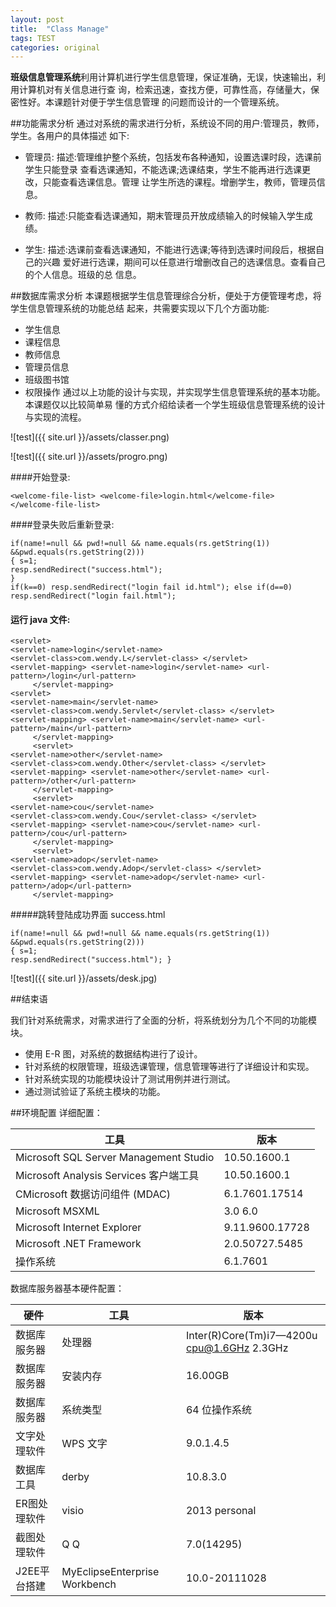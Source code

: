 ```yaml
---
layout: post
title:  "Class Manage" 
tags: TEST
categories: original
---
```


**班级信息管理系统**利用计算机进行学生信息管理，保证准确，无误，快速输出，利用计算机对有关信息进行查 询，检索迅速，查找方便，可靠性高，存储量大，保密性好。本课题针对便于学生信息管理 的问题而设计的一个管理系统。

##功能需求分析
通过对系统的需求进行分析，系统设不同的用户:管理员，教师，学生。各用户的具体描述 如下:

* 管理员:描述:管理维护整个系统，包括发布各种通知，设置选课时段，选课前学生只能登录 查看选课通知，不能选课;选课结束，学生不能再进行选课更改，只能查看选课信息。管理 让学生所选的课程。增删学生，教师，管理员信息。
* 教师:描述:只能查看选课通知，期末管理员开放成绩输入的时候输入学生成绩。

* 学生:描述:选课前查看选课通知，不能进行选课;等待到选课时间段后，根据自己的兴趣 爱好进行选课，期间可以任意进行增删改自己的选课信息。查看自己的个人信息。班级的总 信息。

##数据库需求分析
本课题根据学生信息管理综合分析，便处于方便管理考虑，将学生信息管理系统的功能总结 起来，共需要实现以下几个方面功能:

* 学生信息* 课程信息* 教师信息 
* 管理员信息 
* 班级图书馆 
* 权限操作通过以上功能的设计与实现，并实现学生信息管理系统的基本功能。本课题仅以比较简单易 懂的方式介绍给读者一个学生班级信息管理系统的设计与实现的流程。

![test]({{ site.url }}/assets/classer.png)

![test]({{ site.url }}/assets/progro.png) 

####开始登录:
```<welcome-file-list> <welcome-file>login.html</welcome-file></welcome-file-list>
```####登录失败后重新登录:
```if(name!=null && pwd!=null && name.equals(rs.getString(1)) &&pwd.equals(rs.getString(2))){ s=1;resp.sendRedirect("success.html");}if(k==0) resp.sendRedirect("login fail id.html"); else if(d==0) resp.sendRedirect("login fail.html");```
   
#### 运行 java 文件:

 ```<servlet><servlet-name>login</servlet-name><servlet-class>com.wendy.L</servlet-class> </servlet><servlet-mapping> <servlet-name>login</servlet-name> <url-pattern>/login</url-pattern>      </servlet-mapping> <servlet><servlet-name>main</servlet-name><servlet-class>com.wendy.Servlet</servlet-class> </servlet><servlet-mapping> <servlet-name>main</servlet-name> <url-pattern>/main</url-pattern>      </servlet-mapping>      <servlet><servlet-name>other</servlet-name><servlet-class>com.wendy.Other</servlet-class> </servlet><servlet-mapping> <servlet-name>other</servlet-name> <url-pattern>/other</url-pattern>      </servlet-mapping>      <servlet><servlet-name>cou</servlet-name><servlet-class>com.wendy.Cou</servlet-class> </servlet><servlet-mapping> <servlet-name>cou</servlet-name> <url-pattern>/cou</url-pattern>      </servlet-mapping>      <servlet><servlet-name>adop</servlet-name><servlet-class>com.wendy.Adop</servlet-class> </servlet><servlet-mapping> <servlet-name>adop</servlet-name> <url-pattern>/adop</url-pattern>      </servlet-mapping> ```               

#####跳转登陆成功界面 success.html

```if(name!=null && pwd!=null && name.equals(rs.getString(1)) &&pwd.equals(rs.getString(2))){ s=1;resp.sendRedirect("success.html"); }

```![test]({{ site.url }}/assets/desk.jpg) 

##结束语

我们针对系统需求，对需求进行了全面的分析，将系统划分为几个不同的功能模块。
 
* 使用 E-R 图，对系统的数据结构进行了设计。 
* 针对系统的权限管理，班级选课管理，信息管理等进行了详细设计和实现。 
* 针对系统实现的功能模块设计了测试用例并进行测试。 
* 通过测试验证了系统主模块的功能。

##环境配置
详细配置：

工具 | 版本
-------------- | -------------Microsoft SQL Server Management Studio | 10.50.1600.1
   Microsoft Analysis Services 客户端工具 |10.50.1600.1
  CMicrosoft 数据访问组件 (MDAC) | 6.1.7601.17514
 Microsoft MSXML | 3.0 6.0
  Microsoft Internet Explorer | 9.11.9600.17728 Microsoft .NET Framework | 2.0.50727.5485
 操作系统 | 6.1.7601
 
 数据库服务器基本硬件配置：
 
   硬件 |  工具 | 版本
 -------------- | -------------- | -------------
 数据库服务器 |处理器| Inter(R)Core(Tm)i7—4200u cpu@1.6GHz 2.3GHz数据库服务器 |安装内存|16.00GB 
数据库服务器 |系统类型|64 位操作系统
文字处理软件 |WPS 文字 |9.0.1.4.5数据库工具 |derby |10.8.3.0ER图处理软件 |visio |2013 personal截图处理软件  |Q Q |7.0(14295) 
J2EE平台搭建 |MyEclipseEnterprise Workbench |10.0-20111028
 
